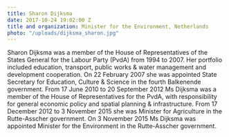 ```yaml
---
title: Sharon Dijksma
date: 2017-10-24 19:02:00 Z
title and organization: Minister for the Environment, Netherlands
photo: "/uploads/dijksma_sharon.jpg"
---
```


Sharon Dijksma was a member of the House of Representatives of the States General for the Labour Party (PvdA) from 1994 to 2007. Her portfolio included education, transport, public works & water management and development cooperation. On 22 February 2007 she was appointed State Secretary for Education, Culture & Science in the fourth Balkenende government. From 17 June 2010 to 20 September 2012 Ms Dijksma was a member of the House of Representatives for the PvdA, with responsibility for general economic policy and spatial planning & infrastructure. From 17 December 2012 to 3 November 2015 she was Minister for Agriculture in the Rutte-Asscher government. On 3 November 2015 Ms Dijksma was appointed Minister for the Environment in the Rutte-Asscher government.